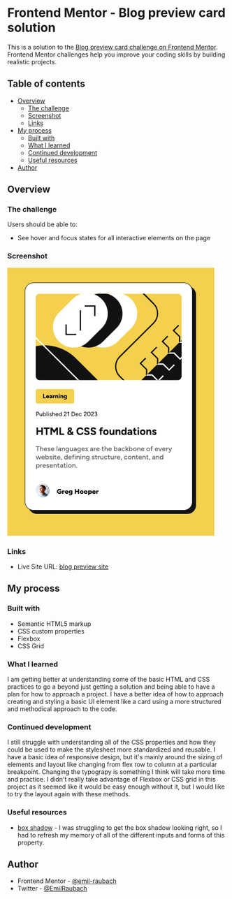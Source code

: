# Frontend Mentor - Blog preview card solution

This is a solution to the [Blog preview card challenge on Frontend Mentor](https://www.frontendmentor.io/challenges/blog-preview-card-ckPaj01IcS). Frontend Mentor challenges help you improve your coding skills by building realistic projects.

## Table of contents

- [Overview](#overview)
  - [The challenge](#the-challenge)
  - [Screenshot](#screenshot)
  - [Links](#links)
- [My process](#my-process)
  - [Built with](#built-with)
  - [What I learned](#what-i-learned)
  - [Continued development](#continued-development)
  - [Useful resources](#useful-resources)
- [Author](#author)

## Overview

### The challenge

Users should be able to:

- See hover and focus states for all interactive elements on the page

### Screenshot

![](./assets/images/screenshot.png)

### Links

- Live Site URL: [blog preview site](https://stellular-figolla-320253.netlify.app/)

## My process

### Built with

- Semantic HTML5 markup
- CSS custom properties
- Flexbox
- CSS Grid

### What I learned

I am getting better at understanding some of the basic HTML and CSS practices to go a beyond just getting a solution and being able to have a plan for how to approach a project. I have a better idea of how to approach creating and styling a basic UI element like a card using a more structured and methodical approach to the code.

### Continued development

I still struggle with understanding all of the CSS properties and how they could be used to make the stylesheet more standardized and reusable. I have a basic idea of responsive design, but it's mainly around the sizing of elements and layout like changing from flex row to column at a particular breakpoint. Changing the typograpy is something I think will take more time and practice. I didn't really take advantage of Flexbox or CSS grid in this project as it seemed like it would be easy enough without it, but I would like to try the layout again with these methods.

### Useful resources

- [box shadow](https://developer.mozilla.org/en-US/docs/Web/CSS/box-shadow) - I was struggling to get the box shadow looking right, so I had to refresh my memory of all of the different inputs and forms of this property.

## Author

- Frontend Mentor - [@emil-raubach](https://www.frontendmentor.io/profile/emil-raubach)
- Twitter - [@EmilRaubach](https://www.x.com/EmilRaubach)
